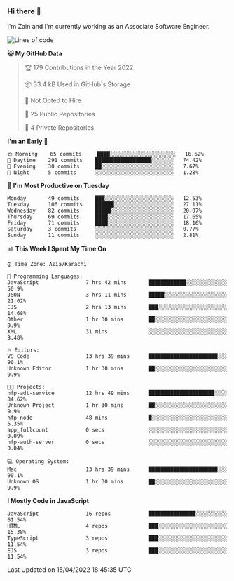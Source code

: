 ### Hi there 👋

I'm Zain and I'm currently working as an Associate Software Engineer.

<!--START_SECTION:waka-->
![Lines of code](https://img.shields.io/badge/From%20Hello%20World%20I%27ve%20Written-3%20Million%20lines%20of%20code-blue)

**🐱 My GitHub Data** 

> 🏆 179 Contributions in the Year 2022
 > 
> 📦 33.4 kB Used in GitHub's Storage 
 > 
> 🚫 Not Opted to Hire
 > 
> 📜 25 Public Repositories 
 > 
> 🔑 4 Private Repositories  
 > 
**I'm an Early 🐤** 

```text
🌞 Morning    65 commits     ████░░░░░░░░░░░░░░░░░░░░░   16.62% 
🌆 Daytime    291 commits    ██████████████████░░░░░░░   74.42% 
🌃 Evening    30 commits     ██░░░░░░░░░░░░░░░░░░░░░░░   7.67% 
🌙 Night      5 commits      ░░░░░░░░░░░░░░░░░░░░░░░░░   1.28%

```
📅 **I'm Most Productive on Tuesday** 

```text
Monday       49 commits     ███░░░░░░░░░░░░░░░░░░░░░░   12.53% 
Tuesday      106 commits    ██████░░░░░░░░░░░░░░░░░░░   27.11% 
Wednesday    82 commits     █████░░░░░░░░░░░░░░░░░░░░   20.97% 
Thursday     69 commits     ████░░░░░░░░░░░░░░░░░░░░░   17.65% 
Friday       71 commits     ████░░░░░░░░░░░░░░░░░░░░░   18.16% 
Saturday     3 commits      ░░░░░░░░░░░░░░░░░░░░░░░░░   0.77% 
Sunday       11 commits     ░░░░░░░░░░░░░░░░░░░░░░░░░   2.81%

```


📊 **This Week I Spent My Time On** 

```text
⌚︎ Time Zone: Asia/Karachi

💬 Programming Languages: 
JavaScript               7 hrs 42 mins       ████████████░░░░░░░░░░░░░   50.9% 
JSON                     3 hrs 11 mins       █████░░░░░░░░░░░░░░░░░░░░   21.02% 
EJS                      2 hrs 13 mins       ███░░░░░░░░░░░░░░░░░░░░░░   14.68% 
Other                    1 hr 30 mins        ██░░░░░░░░░░░░░░░░░░░░░░░   9.9% 
XML                      31 mins             ░░░░░░░░░░░░░░░░░░░░░░░░░   3.48%

🔥 Editors: 
VS Code                  13 hrs 39 mins      ██████████████████████░░░   90.1% 
Unknown Editor           1 hr 30 mins        ██░░░░░░░░░░░░░░░░░░░░░░░   9.9%

🐱‍💻 Projects: 
hfp-adt-service          12 hrs 49 mins      █████████████████████░░░░   84.62% 
Unknown Project          1 hr 30 mins        ██░░░░░░░░░░░░░░░░░░░░░░░   9.9% 
hfp-node                 48 mins             █░░░░░░░░░░░░░░░░░░░░░░░░   5.35% 
app_fullcount            0 secs              ░░░░░░░░░░░░░░░░░░░░░░░░░   0.09% 
hfp-auth-server          0 secs              ░░░░░░░░░░░░░░░░░░░░░░░░░   0.04%

💻 Operating System: 
Mac                      13 hrs 39 mins      ██████████████████████░░░   90.1% 
Unknown OS               1 hr 30 mins        ██░░░░░░░░░░░░░░░░░░░░░░░   9.9%

```

**I Mostly Code in JavaScript** 

```text
JavaScript               16 repos            ███████████████░░░░░░░░░░   61.54% 
HTML                     4 repos             ███░░░░░░░░░░░░░░░░░░░░░░   15.38% 
TypeScript               3 repos             ███░░░░░░░░░░░░░░░░░░░░░░   11.54% 
EJS                      3 repos             ███░░░░░░░░░░░░░░░░░░░░░░   11.54%

```



 Last Updated on 15/04/2022 18:45:35 UTC
<!--END_SECTION:waka-->

<!--
**ZainAmjad68/ZainAmjad68** is a ✨ _special_ ✨ repository because its `README.md` (this file) appears on your GitHub profile.

Here are some ideas to get you started:

- 🔭 I’m currently working on ...
- 🌱 I’m currently learning ...
- 👯 I’m looking to collaborate on ...
- 🤔 I’m looking for help with ...
- 💬 Ask me about ...
- 📫 How to reach me: ...
- 😄 Pronouns: ...
- ⚡ Fun fact: ...
-->
